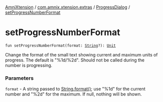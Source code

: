[AmniXtension](../../index.md) / [com.amnix.xtension.extras](../index.md) / [ProgressDialog](index.md) / [setProgressNumberFormat](./set-progress-number-format.md)

# setProgressNumberFormat

`fun setProgressNumberFormat(format: `[`String`](https://kotlinlang.org/api/latest/jvm/stdlib/kotlin/-string/index.html)`?): `[`Unit`](https://kotlinlang.org/api/latest/jvm/stdlib/kotlin/-unit/index.html)

Change the format of the small text showing current and maximum units
of progress.  The default is "%1d/%2d".
Should not be called during the number is progressing.

### Parameters

`format` - A string passed to [String.format()](https://kotlinlang.org/api/latest/jvm/stdlib/kotlin.text/format.html);
use "%1d" for the current number and "%2d" for the maximum.  If null,
nothing will be shown.